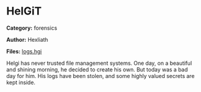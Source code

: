 # HelGiT
**Category:** forensics

**Author:** Hexliath

**Files:** [logs.hgi](./logs.hgi)

Helgi has never trusted file management systems. One day, on a beautiful and shining morning, he decided to create his own.
But today was a bad day for him. His logs have been stolen, and some highly valued secrets are kept inside.
